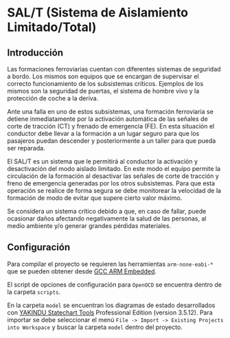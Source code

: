 # SAL/T (Sistema de Aislamiento Limitado/Total)
## Introducción

Las formaciones ferroviarias cuentan con diferentes sistemas de seguridad a bordo. Los mismos son equipos que se encargan de supervisar el correcto funcionamiento de los subsistemas críticos. Ejemplos de los mismos son la seguridad de puertas, el sistema de hombre vivo y la protección de coche a la deriva.

Ante una falla en uno de estos subsistemas, una formación ferroviaria se detiene inmediatamente por la activación automática de las señales de corte de tracción (CT) y frenado de emergencia (FE). En esta situación el conductor debe llevar a la formación a un lugar seguro para que los pasajeros puedan descender y posteriormente a un taller para que pueda ser reparada.

El SAL/T es un sistema que le permitirá al conductor la activación y desactivación del modo aislado limitado. En este modo el equipo permite la circulación de la formación al desactivar las señales de corte de tracción y freno de emergencia generadas por los otros subsistemas. Para que esta operación se realice de forma segura se debe monitorear la velocidad de la formación de modo de evitar que supere cierto valor máximo.

Se considera un sistema crítico debido a que, en caso de fallar, puede ocasionar daños afectando negativamente la salud de las personas, al medio ambiente y/o generar grandes pérdidas materiales.

## Configuración

Para compilar el proyecto se requieren las herramientas `arm-none-eabi-*` que se pueden obtener desde [GCC ARM Embedded](https://developer.arm.com/open-source/gnu-toolchain/gnu-rm).

El script de opciones de configuración para `OpenOCD` se encuentra dentro de la carpeta `scripts`.

En la carpeta `model` se encuentran los diagramas de estado desarrollados con [YAKINDU Statechart Tools](https://www.itemis.com/en/yakindu/state-machine/) Professional Edition (version 3.5.12).
Para importar se debe seleccionar el menú `File -> Import -> Existing Projects into Workspace` y buscar la carpeta `model` dentro del proyecto.